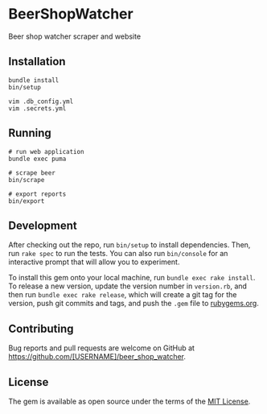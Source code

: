 # BeerShopWatcher

Beer shop watcher scraper and website

## Installation

```
bundle install
bin/setup

vim .db_config.yml
vim .secrets.yml
```

## Running

```
# run web application
bundle exec puma

# scrape beer
bin/scrape

# export reports
bin/export
```

## Development

After checking out the repo, run `bin/setup` to install dependencies. Then, run `rake spec` to run the tests. You can also run `bin/console` for an interactive prompt that will allow you to experiment.

To install this gem onto your local machine, run `bundle exec rake install`. To release a new version, update the version number in `version.rb`, and then run `bundle exec rake release`, which will create a git tag for the version, push git commits and tags, and push the `.gem` file to [rubygems.org](https://rubygems.org).

## Contributing

Bug reports and pull requests are welcome on GitHub at https://github.com/[USERNAME]/beer_shop_watcher.

## License

The gem is available as open source under the terms of the [MIT License](https://opensource.org/licenses/MIT).
